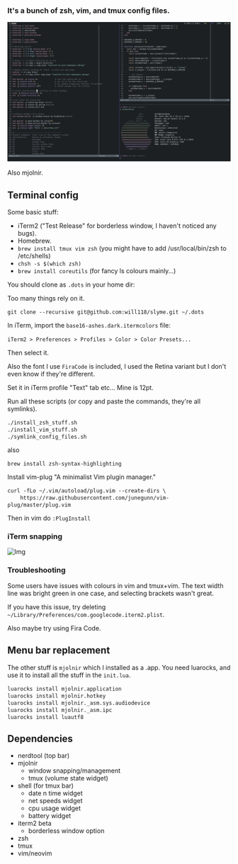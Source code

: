 ### It's a bunch of zsh, vim, and tmux config files.
![Img](/screenshots/full.png "Full screenshot")

Also mjolnir.

## Terminal config

Some basic stuff:
  - iTerm2 ("Test Release" for borderless window, I haven't noticed any bugs).
  - Homebrew.
  - `brew install tmux vim zsh` (you might have to add /usr/local/bin/zsh to /etc/shells)
  - `chsh -s $(which zsh)`
  - `brew install coreutils` (for fancy ls colours mainly…)

You should clone as `.dots` in your home dir:

Too many things rely on it.

```
git clone --recursive git@github.com:will118/slyme.git ~/.dots
```

In iTerm, import the `base16-ashes.dark.itermcolors` file:

`iTerm2 > Preferences > Profiles > Color > Color Presets...`

Then select it.

Also the font I use `FiraCode` is included, I used the Retina variant but I don't even know if they're different.

Set it in iTerm profile "Text" tab etc… Mine is 12pt.

Run all these scripts (or copy and paste the commands, they're all symlinks).
```
./install_zsh_stuff.sh
./install_vim_stuff.sh
./symlink_config_files.sh
```

also

```
brew install zsh-syntax-highlighting
```


Install vim-plug "A minimalist Vim plugin manager."
```
curl -fLo ~/.vim/autoload/plug.vim --create-dirs \
    https://raw.githubusercontent.com/junegunn/vim-plug/master/plug.vim
```

Then in vim do `:PlugInstall`

### iTerm snapping


![Img](/screenshots/disable_snapping.png "Disable snapping")

### Troubleshooting

Some users have issues with colours in vim and tmux+vim. The text width line
was bright green in one case, and selecting brackets wasn't great.

If you have this issue, try deleting `~/Library/Preferences/com.googlecode.iterm2.plist`.

Also maybe try using Fira Code.

## Menu bar replacement

The other stuff is `mjolnir` which I installed as a .app.
You need luarocks, and use it to install all the stuff in the `init.lua`.

```
luarocks install mjolnir.application
luarocks install mjolnir.hotkey
luarocks install mjolnir._asm.sys.audiodevice
luarocks install mjolnir._asm.ipc
luarocks install luautf8
```

## Dependencies

- nerdtool (top bar)
- mjolnir
  - window snapping/management
  - tmux (volume state widget)
- shell (for tmux bar)
  - date n time widget
  - net speeds widget
  - cpu usage widget
  - battery widget
- iterm2 beta
  - borderless window option
- zsh
- tmux
- vim/neovim
